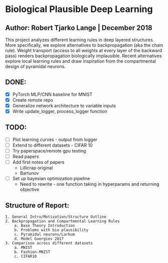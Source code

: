 # Biological Plausible Deep Learning
## Author: Robert Tjarko Lange | December 2018

This project analyzes different learning rules in deep layered structures. More specifically, we explore alternatives to backpropagation (aka the chain rule). Weight transport (access to all weights at every layer of the backward pass) renders backpropagation biologically implausible. Recent alternatives explore local learning rules and draw inspiration from the compartmental design of pyramidal neurons.

## DONE:

* [x] PyTorch MLP/CNN baseline for MNIST
* [x] Create remote repo
* [x] Generalize network architecture to variable inputs
* [x] Write update_logger, process_logger function

## TODO:

* [ ] Plot learning curves - output from logger
* [ ] Extend to different datasets - CIFAR 10
* [ ] Try paperspace/remote gpu testing
* [ ] Read papers
* [ ] Add first notes of papers
    * Lillicrap original
    * Bartunov
* [ ] Set up bayesian optimization pipeline
    * Need to rewrite - one function taking in hyperparams and returning objective


## Structure of Report:

    1. General Intro/Motivation/Structure Outline
    2. Backpropagation and Compartmental Learning Rules
        a. Base Theory Introduction
        b. Problems with bio plausibility
        c. Pyramidal neurons/Larkum
        d. Model Guergiev 2017
    3. Comparison across different datasets
        a. MNIST
        b. Fashion-MNIST
        c. CIFAR10
